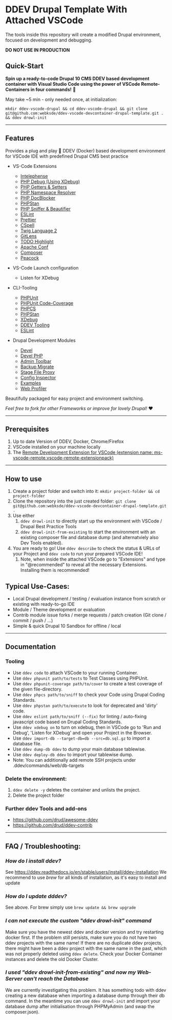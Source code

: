 # DDEV Drupal Template With Attached VSCode
The tools inside this repository will create a modified Drupal environment, focused on development and debugging.

**DO NOT USE IN PRODUCTION**
## Quick-Start
**Spin up a ready-to-code Drupal 10 CMS DDEV based development container with Visual Studio Code using the power of VSCode Remote-Containers in four commands!** 🚀

May take ~5 min - only needed once, at initialization:
~~~
mkdir ddev-vscode-drupal && cd ddev-vscode-drupal && git clone git@github.com:webksde/ddev-vscode-devcontainer-drupal-template.git . && ddev drowl-init
~~~

---

## Features

Provides a plug and play 🔌 DDEV (Docker) based development environment for VSCode IDE with predefined Drupal CMS best practice
- VS-Code Extensions
  - [Intelephense](https://marketplace.visualstudio.com/items?itemName=bmewburn.vscode-intelephense-client)
  - [PHP Debug (Using XDebug)](https://marketplace.visualstudio.com/items?itemName=xdebug.php-debug)
  - [PHP Getters & Setters](https://marketplace.visualstudio.com/items?itemName=cvergne.vscode-php-getters-setters-cv)
  - [PHP Namespace Resolver](https://marketplace.visualstudio.com/items?itemName=MehediDracula.php-namespace-resolver)
  - [PHP DocBlocker](https://marketplace.visualstudio.com/items?itemName=neilbrayfield.php-docblocker)
  - [PHPStan](https://marketplace.visualstudio.com/items?itemName=SanderRonde.phpstan-vscode)
  - [PHP Sniffer & Beautifier](https://marketplace.visualstudio.com/items?itemName=ValeryanM.vscode-phpsab)
  - [ESLint](https://marketplace.visualstudio.com/items?itemName=dbaeumer.vscode-eslint)
  - [Prettier](https://marketplace.visualstudio.com/items?itemName=esbenp.prettier-vscode)
  - [CSpell](https://marketplace.visualstudio.com/items?itemName=streetsidesoftware.code-spell-checker)
  - [Twig Language 2](https://marketplace.visualstudio.com/items?itemName=mblode.twig-language-2)
  - [GitLens](https://marketplace.visualstudio.com/items?itemName=eamodio.gitlens)
  - [TODO Highlight](https://marketplace.visualstudio.com/items?itemName=wayou.vscode-todo-highlight)
  - [Apache Conf](https://marketplace.visualstudio.com/items?itemName=mrmlnc.vscode-apache)
  - [Composer](https://marketplace.visualstudio.com/items?itemName=DEVSENSE.composer-php-vscode)
  - [Peacock](https://marketplace.visualstudio.com/items?itemName=johnpapa.vscode-peacock)

- VS-Code Launch configuration
  - Listen for XDebug

- CLI-Tooling
  - [PHPUnit](https://phpunit.de/)
  - [PHPUnit Code-Coverage](https://phpunit.de/manual/6.5/en/code-coverage-analysis.html)
  - [PHPCS](https://github.com/squizlabs/PHP_CodeSniffer)
  - [PHPStan](https://phpstan.org/)
  - [XDebug](https://xdebug.org/)
  - [DDEV Tooling](https://ddev.readthedocs.io/en/stable/users/cli-usage/)
  - [ESLint](https://eslint.org/)

- Drupal Development Modules
  - [Devel](https://www.drupal.org/project/devel)
  - [Devel PHP](https://www.drupal.org/project/devel_php)
  - [Admin Toolbar](https://www.drupal.org/project/admin_toolbar)
  - [Backup Migrate](https://www.drupal.org/project/backup_migrate)
  - [Stage File Proxy](https://www.drupal.org/project/stage_file_proxy)
  - [Config Inspector](https://www.drupal.org/project/config_inspector)
  - [Examples](https://www.drupal.org/project/examples)
  - [Web Profiler](https://www.drupal.org/project/webprofiler)

Beautifully packaged for easy project and environment switching.

*Feel free to fork for other Frameworks or improve for lovely Drupal!* ❤️

---

## Prerequisites
  1. Up to date Version of DDEV, Docker, Chrome/Firefox
  2. VSCode installed on your machine locally
  3. The [Remote Development Extension for VSCode (extension name: ms-vscode-remote.vscode-remote-extensionpack)](https://marketplace.visualstudio.com/items?itemName=ms-vscode-remote.vscode-remote-extensionpack)

---

## How to use
 1. Create a project folder and switch into it: `mkdir project-folder && cd project-folder`
 2. Clone the repository into the just created folder: `git clone git@github.com:webksde/ddev-vscode-devcontainer-drupal-template.git .`
 3. Use either
    1. `ddev drowl-init` to directly start up the environment with VSCode / Drupal Best Practice Tools
    2. `ddev drowl-init-from-existing` to start the environment with an existing composer file and database dump (and alternatviely also Dev Tools enabled).
 4. You are ready to go! Use `ddev describe` to check the status & URLs of your Project and `ddev code` to run your prepared VSCode IDE!
    1. Note, when inside the attached VSCode go to "Extensions" and type in "@recommended" to reveal all the necessary Extensions. Installing them is recommended!

## Typical Use-Cases:
 - Local Drupal development / testing / evaluation instance from scratch or existing with ready-to-go IDE
 - Module / Theme development or evaluation
 - Contrib module issue forks / merge requests / patch creation (Git clone / commit / push / ...)
 - Simple & quick Drupal 10 Sandbox for offline / local

---

## Documentation
### Tooling
 - Use `ddev code` to attach VSCode to your running Container.
 - Use `ddev phpunit path/to/tests` to Test Classes using PHPUnit.
 - Use `ddev phpunit-coverage path/to/cover` to create a test coverage of the given file-directory.
 - Use `ddev phpcs path/to/sniff` to check your Code using Drupal Coding Standards.
 - Use `ddev phpstan path/to/execute` to look for deprecated and 'dirty' code.
 - Use `ddev eslint path/to/sniff (--fix)` for linting / auto-fixing javascript code based on Drupal Coding Standards.
 - Use `ddev xdebug on` to turn on xdebug, then in VSCode go to 'Run and Debug', 'Listen for XDebug' and open your Project in the Browser.
 - Use `ddev import-db --target-db=db --src=db.sql.gz` to import a database file.
 - Use `ddev dump-db ddev` to dump your main database tablewise.
 - Use `ddev deploy-db ddev` to import your tablewise dump.
  - Note: You can additionally add remote SSH projects under .ddev/commands/web/db-targets

### Delete the environment:
 1. `ddev delete -y` deletes the container and unlists the project.
 2. Delete the project folder

### Further ddev Tools and add-ons
 - https://github.com/drud/awesome-ddev
 - https://github.com/drud/ddev-contrib

---

## FAQ / Troubleshooting:
### *How do I install ddev?*

See https://ddev.readthedocs.io/en/stable/users/install/ddev-installation
We recommend to use *brew* for all kinds of installation, as it's easy to install and update

### *How do I update dddev?*

See above. For brew simply use `brew update && brew upgrade`

### *I can not execute the custom "ddev drowl-init" command*

Make sure you have the newest ddev and docker version and try restarting docker first. If the problem still persists, make sure you do not have two ddev projects with the same name!
If there are no duplicate ddev projects, there might have been a ddev project with the same name in the past, which was not properly deleted using `ddev delete`. Check your Docker Container instances and delete the old Docker Cluster.

### *I used "ddev drowl-init-from-existing" and now my Web-Server can't reach the Database*

We are currently investigating this problem. It has something todo with ddev creating a new database when importing a database dump through their db command. In the meantime you can use `ddev drowl-init` and import your database dump after initialisation through PHPMyAdmin (and swap the composer.json).
